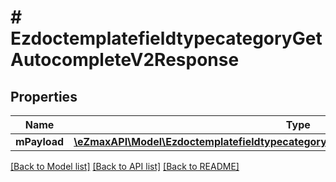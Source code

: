# # EzdoctemplatefieldtypecategoryGetAutocompleteV2Response

## Properties

Name | Type | Description | Notes
------------ | ------------- | ------------- | -------------
**mPayload** | [**\eZmaxAPI\Model\EzdoctemplatefieldtypecategoryGetAutocompleteV2ResponseMPayload**](EzdoctemplatefieldtypecategoryGetAutocompleteV2ResponseMPayload.md) |  |

[[Back to Model list]](../../README.md#models) [[Back to API list]](../../README.md#endpoints) [[Back to README]](../../README.md)
